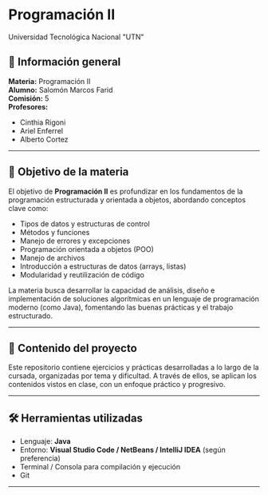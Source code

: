 # Programación II 
Universidad Tecnológica Nacional "UTN"

## 📌 Información general

**Materia:** Programación II  
**Alumno:** Salomón Marcos Farid  
**Comisión:** 5  
**Profesores:**  
- Cinthia Rigoni  
- Ariel Enferrel  
- Alberto Cortez  

---

## 🧠 Objetivo de la materia

El objetivo de **Programación II** es profundizar en los fundamentos de la programación estructurada y orientada a objetos, abordando conceptos clave como:

- Tipos de datos y estructuras de control
- Métodos y funciones
- Manejo de errores y excepciones
- Programación orientada a objetos (POO)
- Manejo de archivos
- Introducción a estructuras de datos (arrays, listas)
- Modularidad y reutilización de código

La materia busca desarrollar la capacidad de análisis, diseño e implementación de soluciones algorítmicas en un lenguaje de programación moderno (como Java), fomentando las buenas prácticas y el trabajo estructurado.

---

## 📁 Contenido del proyecto

Este repositorio contiene ejercicios y prácticas desarrolladas a lo largo de la cursada, organizadas por tema y dificultad. A través de ellos, se aplican los contenidos vistos en clase, con un enfoque práctico y progresivo.

---

## 🛠️ Herramientas utilizadas

- Lenguaje: **Java**
- Entorno: **Visual Studio Code / NetBeans / IntelliJ IDEA** (según preferencia)
- Terminal / Consola para compilación y ejecución
- Git

---

